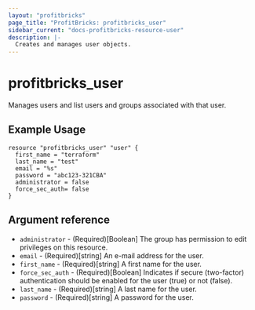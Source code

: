 ```yaml
---
layout: "profitbricks"
page_title: "ProfitBricks: profitbricks_user"
sidebar_current: "docs-profitbricks-resource-user"
description: |-
  Creates and manages user objects.
---
```


# profitbricks\_user

Manages users and list users and groups associated with that user.

## Example Usage

```hcl
resource "profitbricks_user" "user" {
  first_name = "terraform"
  last_name = "test"
  email = "%s"
  password = "abc123-321CBA"
  administrator = false
  force_sec_auth= false
}
```

## Argument reference

* `administrator` - (Required)[Boolean] The group has permission to edit privileges on this resource.
* `email` - (Required)[string] An e-mail address for the user.
* `first_name` - (Required)[string] A first name for the user.
* `force_sec_auth` - (Required)[Boolean] Indicates if secure (two-factor) authentication should be enabled for the user (true) or not (false).
* `last_name` - (Required)[string] A last name for the user.
* `password` - (Required)[string] A password for the user.
